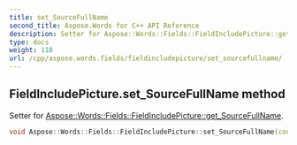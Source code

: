 ```yaml
---
title: set_SourceFullName
second_title: Aspose.Words for C++ API Reference
description: Setter for Aspose::Words::Fields::FieldIncludePicture::get_SourceFullName. 
type: docs
weight: 118
url: /cpp/aspose.words.fields/fieldincludepicture/set_sourcefullname/
---
```

## FieldIncludePicture.set_SourceFullName method


Setter for [Aspose::Words::Fields::FieldIncludePicture::get_SourceFullName](../get_sourcefullname/).

```cpp
void Aspose::Words::Fields::FieldIncludePicture::set_SourceFullName(const System::String &value)
```

